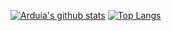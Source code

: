 [![Arduia's github stats](https://github-readme-stats.vercel.app/api?username=arduia&show_icons=true&line_height=21&show_icons=true&theme=vue)](https://github.com/anuraghazra/github-readme-stats)
[![Top Langs](https://github-readme-stats.vercel.app/api/top-langs/?username=arduia&show_icons=true&layout=compact&theme=vue)](https://github.com/anuraghazra/github-readme-stats)
